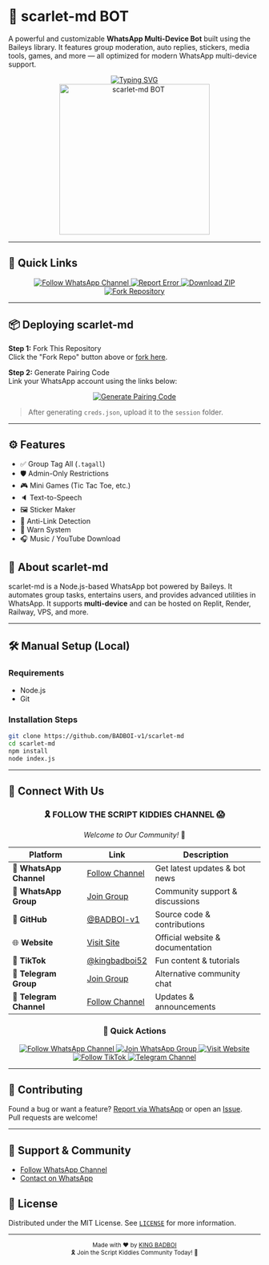 # 🤖 scarlet-md BOT

A powerful and customizable **WhatsApp Multi-Device Bot** built using the Baileys library. It features group moderation, auto replies, stickers, media tools, games, and more — all optimized for modern WhatsApp multi-device support.

<div align="center"> 
  <a href="https://git.io/typing-svg"> 
    <img src="https://readme-typing-svg.demolab.com?font=Ribeye&size=50&pause=1000&color=00FFA3&center=true&width=910&height=100&lines=SCARLET-MD+BOT;Multi-Device+Whatsapp+Bot;Coded+By+KING+BADBOI" alt="Typing SVG" />
  </a> 
</div> 

<div align="center"> 
  <a href="https://github.com/BADBOI-v1/scarlet-md">
    <img src="https://files.catbox.moe/w1r1mm.jpg" alt="scarlet-md BOT" height="300">
  </a> 
</div>

---

## 🚀 Quick Links

<div align="center">
  <a href="https://whatsapp.com/channel/0029VadCyFZGufJ2YW4bG42x">
    <img src="https://img.shields.io/badge/Follow%20WhatsApp%20Channel-25D366?style=for-the-badge&logo=whatsapp&logoColor=white" alt="Follow WhatsApp Channel"/>
  </a>
  <a href="https://wa.me/2348140825959?text=Hi%20I%20want%20to%20report%20an%20error%20in%20SCARLET-MD%20BOT">
    <img src="https://img.shields.io/badge/Report%20Error%20on%20WhatsApp-EA4335?style=for-the-badge&logo=whatsapp&logoColor=white" alt="Report Error"/>
  </a>
  <a href="https://github.com/BADBOI-v1/scarlet-md/archive/refs/heads/main.zip">
    <img src="https://img.shields.io/badge/Download%20ZIP-4285F4?style=for-the-badge&logo=github&logoColor=white" alt="Download ZIP"/>
  </a>
  <a href="https://github.com/BADBOI-v1/scarlet-md/fork">
    <img src="https://img.shields.io/badge/Fork%20Repo-blue?style=for-the-badge&logo=github" alt="Fork Repository"/>
  </a>
</div>

---

## 📦 Deploying scarlet-md

**Step 1:** Fork This Repository  
Click the "Fork Repo" button above or [fork here](https://github.com/BADBOI-v1/scarlet-md/fork).

**Step 2:** Generate Pairing Code  
Link your WhatsApp account using the links below:

<div align="center">
  <a href="https://snowbird-pairing.onrender.com/">
    <img src="https://img.shields.io/badge/Generate%20Pairing%20Code-green?style=for-the-badge" alt="Generate Pairing Code"/>
  </a>
</div>

> After generating `creds.json`, upload it to the `session` folder.

---

## ⚙️ Features

- ✅ Group Tag All (`.tagall`)
- 🛡️ Admin-Only Restrictions
- 🎮 Mini Games (Tic Tac Toe, etc.)
- 🔈 Text-to-Speech
- 🖼️ Sticker Maker
- 🔗 Anti-Link Detection
- 🚫 Warn System
- 🎧 Music / YouTube Download

## 📖 About scarlet-md

scarlet-md is a Node.js-based WhatsApp bot powered by Baileys. It automates group tasks, entertains users, and provides advanced utilities in WhatsApp. It supports **multi-device** and can be hosted on Replit, Render, Railway, VPS, and more.

---

## 🛠️ Manual Setup (Local)

### Requirements

- Node.js
- Git

### Installation Steps

```bash
git clone https://github.com/BADBOI-v1/scarlet-md
cd scarlet-md
npm install
node index.js
```

---

## 🌟 Connect With Us

<div align="center">

### 🎗️ **FOLLOW THE SCRIPT KIDDIES CHANNEL** 😱

*Welcome to Our Community!* 🌈

</div>

<div align="center">

| Platform | Link | Description |
|----------|------|-------------|
| 📱 **WhatsApp Channel** | [Follow Channel](https://whatsapp.com/channel/0029VadCyFZGufJ2YW4bG42x) | Get latest updates & bot news |
| 💬 **WhatsApp Group** | [Join Group](https://chat.whatsapp.com/D6NNN1gMQlqBJDstk5a5Gk) | Community support & discussions |
| 🐙 **GitHub** | [@BADBOI-v1](https://github.com/BADBOI-v1) | Source code & contributions |
| 🌐 **Website** | [Visit Site](https://king-badboi-wedsite.vercel.app/) | Official website & documentation |
| 📱 **TikTok** | [@kingbadboi52](https://tiktok.com/@kingbadboi52) | Fun content & tutorials |
| 🔵 **Telegram Group** | [Join Group](https://t.me/+x2VvZlj-F2E3MTNk) | Alternative community chat |
| 📢 **Telegram Channel** | [Follow Channel](https://t.me/kingbadboiteam) | Updates & announcements |

</div>

<div align="center">

### 🎯 Quick Actions

<a href="https://whatsapp.com/channel/0029VadCyFZGufJ2YW4bG42x">
  <img src="https://img.shields.io/badge/📱_Follow_WhatsApp_Channel-25D366?style=for-the-badge&logo=whatsapp&logoColor=white" alt="Follow WhatsApp Channel"/>
</a>

<a href="https://chat.whatsapp.com/D6NNN1gMQlqBJDstk5a5Gk">
  <img src="https://img.shields.io/badge/💬_Join_WhatsApp_Group-128C7E?style=for-the-badge&logo=whatsapp&logoColor=white" alt="Join WhatsApp Group"/>
</a>

<a href="https://king-badboi-wedsite.vercel.app/">
  <img src="https://img.shields.io/badge/🌐_Visit_Website-FF6B6B?style=for-the-badge&logo=vercel&logoColor=white" alt="Visit Website"/>
</a>

<a href="https://tiktok.com/@kingbadboi52">
  <img src="https://img.shields.io/badge/🎵_Follow_TikTok-000000?style=for-the-badge&logo=tiktok&logoColor=white" alt="Follow TikTok"/>
</a>

<a href="https://t.me/kingbadboiteam">
  <img src="https://img.shields.io/badge/📢_Telegram_Channel-2CA5E0?style=for-the-badge&logo=telegram&logoColor=white" alt="Telegram Channel"/>
</a>

</div>

---

## 🤝 Contributing

Found a bug or want a feature? [Report via WhatsApp](https://wa.me/2348140825959?text=Hi%20I%20want%20to%20report%20an%20error%20in%20Scarlet-MD%20BOT) or open an [Issue](https://github.com/BADBOI-v1/scarlet-md/issues).  
Pull requests are welcome!

---

## 💬 Support & Community

- [Follow WhatsApp Channel](https://whatsapp.com/channel/0029VadCyFZGufJ2YW4bG42x)
- [Contact on WhatsApp](https://wa.me/2348140825959)

## 📄 License

Distributed under the MIT License. See [`LICENSE`](LICENSE) for more information.

---

<div align="center">
  <sub>Made with ❤️ by <a href="https://github.com/BADBOI-v1">KING BADBOI</a></sub>
  <br>
  <sub>🎗️ Join the Script Kiddies Community Today! 🌟</sub>
</div>
